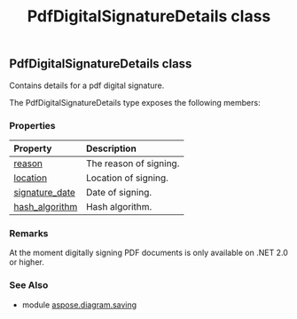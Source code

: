 ﻿---
title: PdfDigitalSignatureDetails class
second_title: Aspose.Diagram for Python via .NET API References
description: 
type: docs
weight: 100
url: /python-net/aspose.diagram.saving/pdfdigitalsignaturedetails/
is_root: false
---

## PdfDigitalSignatureDetails class

Contains details for a pdf digital signature.



The PdfDigitalSignatureDetails type exposes the following members:

### Properties
| Property | Description |
| :- | :- |
| [reason](/diagram/python-net/aspose.diagram.saving/pdfdigitalsignaturedetails/reason) | The reason of signing. |
| [location](/diagram/python-net/aspose.diagram.saving/pdfdigitalsignaturedetails/location) | Location of signing. |
| [signature_date](/diagram/python-net/aspose.diagram.saving/pdfdigitalsignaturedetails/signature_date) | Date of signing. |
| [hash_algorithm](/diagram/python-net/aspose.diagram.saving/pdfdigitalsignaturedetails/hash_algorithm) | Hash algorithm. |


### Remarks 


At the moment digitally signing PDF documents is only available on .NET 2.0 or higher.
### See Also

* module [aspose.diagram.saving](../)
